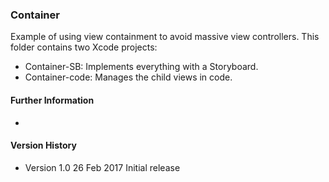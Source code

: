 ### Container

Example of using view containment to avoid massive view controllers. This folder contains two Xcode projects:

+ Container-SB: Implements everything with a Storyboard.
+ Container-code: Manages the child views in code.

#### Further Information

+

#### Version History

+ Version 1.0 26 Feb 2017 Initial release
